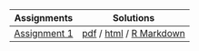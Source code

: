 | Assignments | Solutions |
|:--:|:--:|
| [Assignment 1](assignment1) | [pdf](assignment1/submission/assignment1.pdf) / [html](https://pufanyi.github.io/MH3510-Assignments/assignment1/submission/assignment1.html) / [R Markdown](https://github.com/pufanyi/MH3510-Assignments/tree/main/assignment1/src) |
